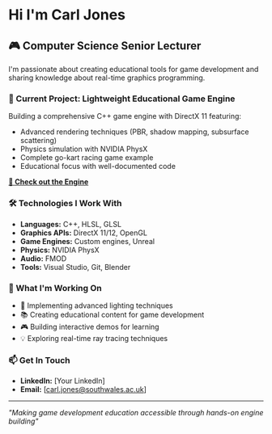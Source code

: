# Hi I'm Carl Jones

## 🎮 Computer Science Senior Lecturer 
I'm passionate about creating educational tools for game development and sharing knowledge about real-time graphics programming.

### 🚀 Current Project: Lightweight Educational Game Engine
Building a comprehensive C++ game engine with DirectX 11 featuring:
- Advanced rendering techniques (PBR, shadow mapping, subsurface scattering)
- Physics simulation with NVIDIA PhysX
- Complete go-kart racing game example
- Educational focus with well-documented code

**[🔗 Check out the Engine](https://github.com/Carl-Jones-Git/GameEngine)**

### 🛠️ Technologies I Work With
- **Languages:** C++, HLSL, GLSL
- **Graphics APIs:** DirectX 11/12, OpenGL
- **Game Engines:** Custom engines, Unreal
- **Physics:** NVIDIA PhysX
- **Audio:** FMOD
- **Tools:** Visual Studio, Git, Blender

### 🎯 What I'm Working On
- 🔧 Implementing advanced lighting techniques
- 📚 Creating educational content for game development
- 🎮 Building interactive demos for learning
- 💡 Exploring real-time ray tracing techniques

### 📫 Get In Touch
- **LinkedIn:** [Your LinkedIn]
- **Email:** [carl.jones@southwales.ac.uk]


---
*"Making game development education accessible through hands-on engine building"*
